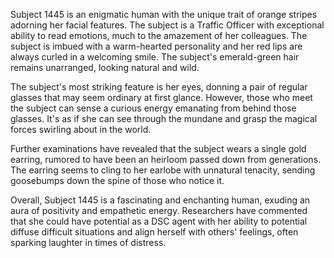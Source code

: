 Subject 1445 is an enigmatic human with the unique trait of orange stripes adorning her facial features. The subject is a Traffic Officer with exceptional ability to read emotions, much to the amazement of her colleagues. The subject is imbued with a warm-hearted personality and her red lips are always curled in a welcoming smile. The subject's emerald-green hair remains unarranged, looking natural and wild. 

The subject's most striking feature is her eyes, donning a pair of regular glasses that may seem ordinary at first glance. However, those who meet the subject can sense a curious energy emanating from behind those glasses. It's as if she can see through the mundane and grasp the magical forces swirling about in the world. 

Further examinations have revealed that the subject wears a single gold earring, rumored to have been an heirloom passed down from generations. The earring seems to cling to her earlobe with unnatural tenacity, sending goosebumps down the spine of those who notice it. 

Overall, Subject 1445 is a fascinating and enchanting human, exuding an aura of positivity and empathetic energy. Researchers have commented that she could have potential as a DSC agent with her ability to potential diffuse difficult situations and align herself with others' feelings, often sparking laughter in times of distress.